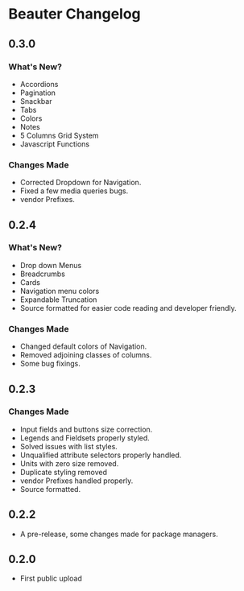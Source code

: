 # Beauter Changelog

## 0.3.0

### What's New?

- Accordions
- Pagination
- Snackbar
- Tabs
- Colors
- Notes
- 5 Columns Grid System
- Javascript Functions

### Changes Made

- Corrected Dropdown for Navigation.
- Fixed a few media queries bugs.
- vendor Prefixes.

## 0.2.4

### What's New?

- Drop down Menus
- Breadcrumbs
- Cards
- Navigation menu colors
- Expandable Truncation
- Source formatted for easier code reading and developer friendly.

### Changes Made

- Changed default colors of Navigation.
- Removed adjoining classes of columns.
- Some bug fixings.

## 0.2.3

### Changes Made

- Input fields and buttons size correction.
- Legends and Fieldsets properly styled.
- Solved issues with list styles.
- Unqualified attribute selectors properly handled.
- Units with zero size removed.
- Duplicate styling removed
- vendor Prefixes handled properly.
- Source formatted.

## 0.2.2

- A pre-release, some changes made for package managers.

## 0.2.0

- First public upload
